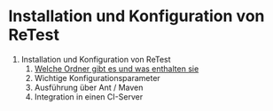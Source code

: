 Installation und Konfiguration von ReTest
=========================================

1. Installation und Konfiguration von ReTest
     1. [Welche Ordner gibt es und was enthalten sie](verzeichnisse.md)
     1. Wichtige Konfigurationsparameter
     1. Ausführung über Ant / Maven
     1. Integration in einen CI-Server